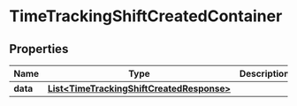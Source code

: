 

# TimeTrackingShiftCreatedContainer


## Properties

| Name | Type | Description | Notes |
|------------ | ------------- | ------------- | -------------|
|**data** | [**List&lt;TimeTrackingShiftCreatedResponse&gt;**](TimeTrackingShiftCreatedResponse.md) |  |  |



